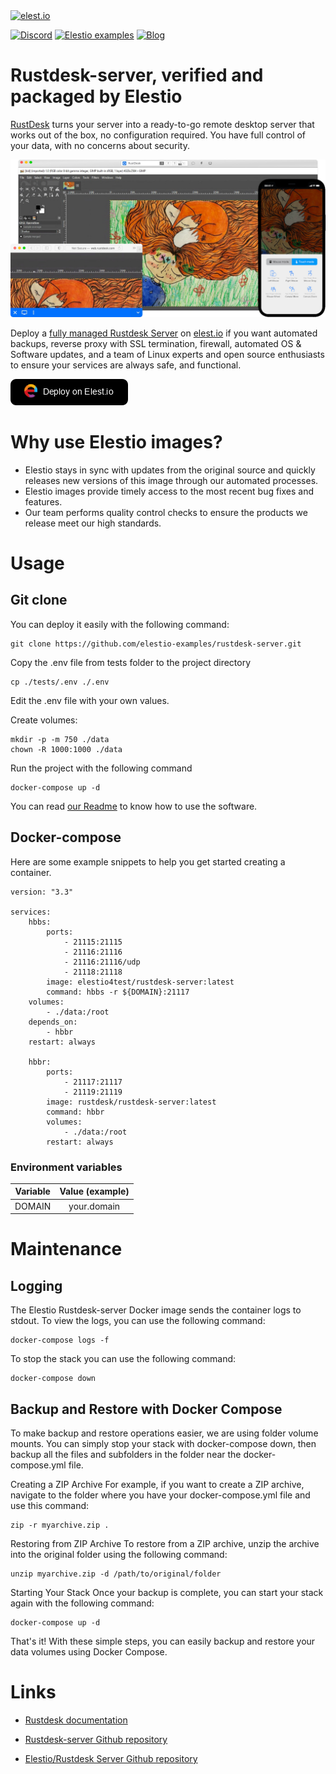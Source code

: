 <a href="https://elest.io">
  <img src="https://elest.io/images/elestio.svg" alt="elest.io" width="150" height="75">
</a>

[![Discord](https://img.shields.io/static/v1.svg?logo=discord&color=f78A38&labelColor=083468&logoColor=ffffff&style=for-the-badge&label=Discord&message=community)](https://discord.gg/4T4JGaMYrD "Get instant assistance and engage in live discussions with both the community and team through our chat feature.")
[![Elestio examples](https://img.shields.io/static/v1.svg?logo=github&color=f78A38&labelColor=083468&logoColor=ffffff&style=for-the-badge&label=github&message=open%20source)](https://github.com/elestio-examples "Access the source code for all our repositories by viewing them.")
[![Blog](https://img.shields.io/static/v1.svg?color=f78A38&labelColor=083468&logoColor=ffffff&style=for-the-badge&label=elest.io&message=Blog)](https://blog.elest.io "Latest news about elestio, open source software, and DevOps techniques.")

# Rustdesk-server, verified and packaged by Elestio

[RustDesk](https://rustdesk.com/) turns your server into a ready-to-go remote desktop server that works out of the box, no configuration required. You have full control of your data, with no concerns about security.

<img src="https://github.com/elestio-examples/rustdesk-server/raw/main/rustdesk-server.png" alt="rustdesk-server" width="800">

Deploy a <a target="_blank" href="https://elest.io/open-source/rustdeskserver">fully managed Rustdesk Server</a> on <a target="_blank" href="https://elest.io/">elest.io</a> if you want automated backups, reverse proxy with SSL termination, firewall, automated OS & Software updates, and a team of Linux experts and open source enthusiasts to ensure your services are always safe, and functional.

[![deploy](https://github.com/elestio-examples/rustdesk-server/raw/main/deploy-on-elestio.png)](https://dash.elest.io/deploy?source=cicd&social=dockerCompose&url=https://github.com/elestio-examples/rustdesk-server)

# Why use Elestio images?

- Elestio stays in sync with updates from the original source and quickly releases new versions of this image through our automated processes.
- Elestio images provide timely access to the most recent bug fixes and features.
- Our team performs quality control checks to ensure the products we release meet our high standards.

# Usage

## Git clone

You can deploy it easily with the following command:

    git clone https://github.com/elestio-examples/rustdesk-server.git

Copy the .env file from tests folder to the project directory

    cp ./tests/.env ./.env

Edit the .env file with your own values.

Create volumes:

    mkdir -p -m 750 ./data
    chown -R 1000:1000 ./data

Run the project with the following command

    docker-compose up -d

You can read <a target="_blank" href="https://github.com/elestio-examples/rustdesk-server/blob/main/README.md">our Readme</a> to know how to use the software.

## Docker-compose

Here are some example snippets to help you get started creating a container.

    version: "3.3"

    services:
        hbbs:
            ports:
                - 21115:21115
                - 21116:21116
                - 21116:21116/udp
                - 21118:21118
            image: elestio4test/rustdesk-server:latest
            command: hbbs -r ${DOMAIN}:21117
        volumes:
            - ./data:/root
        depends_on:
            - hbbr
        restart: always

        hbbr:
            ports:
                - 21117:21117
                - 21119:21119
            image: rustdesk/rustdesk-server:latest
            command: hbbr
            volumes:
                - ./data:/root
            restart: always

### Environment variables

| Variable | Value (example) |
| :------: | :-------------: |
|  DOMAIN  |   your.domain   |

# Maintenance

## Logging

The Elestio Rustdesk-server Docker image sends the container logs to stdout. To view the logs, you can use the following command:

    docker-compose logs -f

To stop the stack you can use the following command:

    docker-compose down

## Backup and Restore with Docker Compose

To make backup and restore operations easier, we are using folder volume mounts. You can simply stop your stack with docker-compose down, then backup all the files and subfolders in the folder near the docker-compose.yml file.

Creating a ZIP Archive
For example, if you want to create a ZIP archive, navigate to the folder where you have your docker-compose.yml file and use this command:

    zip -r myarchive.zip .

Restoring from ZIP Archive
To restore from a ZIP archive, unzip the archive into the original folder using the following command:

    unzip myarchive.zip -d /path/to/original/folder

Starting Your Stack
Once your backup is complete, you can start your stack again with the following command:

    docker-compose up -d

That's it! With these simple steps, you can easily backup and restore your data volumes using Docker Compose.

# Links

- <a target="_blank" href="https://rustdesk.com/docs/en/">Rustdesk documentation</a>

- <a target="_blank" href="https://github.com/rustdesk/rustdesk-server">Rustdesk-server Github repository</a>

- <a target="_blank" href="https://github.com/elestio-examples/rustdesk-server">Elestio/Rustdesk Server Github repository</a>
